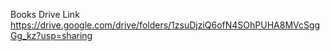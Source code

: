 Books Drive Link https://drive.google.com/drive/folders/1zsuDjziQ6ofN4SOhPUHA8MVcSggGg_kz?usp=sharing
